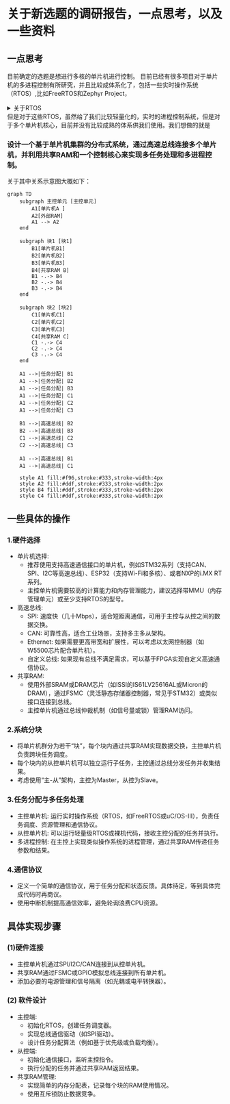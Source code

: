# 关于新选题的调研报告，一点思考，以及一些资料
## 一点思考
目前确定的选题是想进行多核的单片机进行控制。
目前已经有很多项目对于单片机的多进程控制有所研究，并且比较成体系化了，包括一些实时操作系统（RTOS）,比如FreeRTOS和Zephyr Project，
<details>
<summary>关于RTOS</summary>

### 实时操作系统（RTOS, Real-Time Operating System）是一种专门设计用于管理硬件资源并提供多任务处理能力的操作系统，特别适用于需要严格时间约束的应用场景。与通用操作系统不同，RTOS更注重响应时间和确定性行为，确保关键任务能在规定的时间内完成。

- 实时操作系统的特性
  - 实时性
    - 硬实时：系统必须在特定的时间限制内完成任务，否则可能导致严重后果（如安全问题）。例如，在航空电子设备或医疗设备中。
    - 软实时：虽然希望任务按时完成，但偶尔的延迟不会导致灾难性结果。例如，在多媒体应用中。
  - 任务调度
    - 优先级调度：每个任务被赋予一个优先级，高优先级的任务会优先执行。
    - 时间片轮转：如果多个任务具有相同的优先级，则按时间片轮流执行。
    - 抢占式调度：当前正在运行的任务可以被更高优先级的任务中断，并让后者立即执行。
  - 低资源占用
    - RTOS通常设计为轻量级，占用较少的内存和处理器资源，适合嵌入式系统等资源受限环境。
  - 可预测性
    系统的行为和响应时间是可以预测的，这对于需要精确控制的应用至关重要。
  - 同步机制
    提供信号量、互斥锁、消息队列等工具，帮助开发者管理任务间的通信和同步。
  - 中间件支持
    许多RTOS提供了丰富的中间件支持，如文件系统、网络协议栈、USB支持等，方便开发复杂应用。
</details>
但是对于这些RTOS，虽然给了我们比较轻量化的，实时的进程控制系统，但是对于多个单片机核心，目前并没有比较成熟的体系供我们使用。我们想做的就是

### 设计一个基于单片机集群的分布式系统，通过高速总线连接多个单片机，并利用共享RAM和一个控制核心来实现多任务处理和多进程控制。
关于其中关系示意图大概如下：
```mermaid
graph TD
    subgraph 主控单元 [主控单元]
        A1[单片机A ]
        A2[外部RAM]
        A1 --> A2
    end

    subgraph 块1 [块1]
        B1[单片机B1]
        B2[单片机B2]
        B3[单片机B3]
        B4[共享RAM B]
        B1 -.-> B4
        B2 -.-> B4
        B3 -.-> B4
    end

    subgraph 块2 [块2]
        C1[单片机C1]
        C2[单片机C2]
        C3[单片机C3]
        C4[共享RAM C]
        C1 -.-> C4
        C2 -.-> C4
        C3 -.-> C4
    end

    A1 -->|任务分配| B1
    A1 -->|任务分配| B2
    A1 -->|任务分配| B3
    A1 -->|任务分配| C1
    A1 -->|任务分配| C2
    A1 -->|任务分配| C3

    B1 -->|高速总线| B2
    B2 -->|高速总线| B3
    C1 -->|高速总线| C2
    C2 -->|高速总线| C3

    A1 -->|高速总线| B1
    A1 -->|高速总线| C1

    style A1 fill:#f96,stroke:#333,stroke-width:4px
    style A2 fill:#ddf,stroke:#333,stroke-width:2px
    style B4 fill:#ddf,stroke:#333,stroke-width:2px
    style C4 fill:#ddf,stroke:#333,stroke-width:2px
```
## 一些具体的操作
### 1.硬件选择
- 单片机选择:
    - 推荐使用支持高速通信接口的单片机，例如STM32系列（支持CAN、SPI、I2C等高速总线）、ESP32（支持Wi-Fi和多核）、或者NXP的i.MX RT系列。
    - 主控单片机需要较高的计算能力和内存管理能力，建议选择带MMU（内存管理单元）或至少支持RTOS的型号。
- 高速总线:
  - SPI: 速度快（几十Mbps），适合短距离通信，可用于主控与从控之间的数据交换。
  - CAN: 可靠性高，适合工业场景，支持多主多从架构。
  - Ethernet: 如果需要更高带宽和扩展性，可以考虑以太网控制器（如W5500芯片配合单片机）。
  - 自定义总线: 如果现有总线不满足需求，可以基于FPGA实现自定义高速通信协议。
- 共享RAM:
   - 使用外部SRAM或DRAM芯片（如ISSI的IS61LV25616AL或Micron的DRAM），通过FSMC（灵活静态存储器控制器，常见于STM32）或类似接口连接到总线。
   - 主控单片机通过总线仲裁机制（如信号量或锁）管理RAM访问。
###  2.系统分块
- 将单片机群分为若干“块”，每个块内通过共享RAM实现数据交换，主控单片机负责跨块任务调度。
- 每个块内的从控单片机可以独立运行子任务，主控通过总线分发任务并收集结果。
- 考虑使用“主-从”架构，主控为Master，从控为Slave。
### 3.任务分配与多任务处理
- 主控单片机: 运行实时操作系统（RTOS，如FreeRTOS或uC/OS-III），负责任务调度、资源管理和通信协议。
- 从控单片机: 可以运行轻量级RTOS或裸机代码，接收主控分配的任务并执行。
- 多进程控制: 在主控上实现类似操作系统的进程管理，通过共享RAM传递任务参数和结果。
### 4.通信协议
- 定义一个简单的通信协议，用于任务分配和状态反馈。具体待定，等到具体完成代码时再商议。
- 使用中断机制提高通信效率，避免轮询浪费CPU资源。 
## 具体实现步骤
   ### (1)硬件连接
   - 主控单片机通过SPI/I2C/CAN连接到从控单片机。
   - 共享RAM通过FSMC或GPIO模拟总线连接到所有单片机。
   - 添加必要的电源管理和信号隔离（如光耦或电平转换器）。
   ### (2) 软件设计
   - 主控端:
       - 初始化RTOS，创建任务调度器。
       - 实现总线通信驱动（如SPI驱动）。
       - 设计任务分配算法（例如基于优先级或负载均衡）。
   - 从控端:
       - 初始化通信接口，监听主控指令。
       - 执行分配的任务并通过共享RAM返回结果。
   - 共享RAM管理:
       - 实现简单的内存分配表，记录每个块的RAM使用情况。
       - 使用互斥锁防止数据竞争。
  